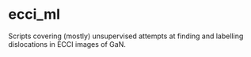 # ecci_ml
Scripts covering (mostly) unsupervised attempts at finding and labelling dislocations in ECCI images of GaN.
